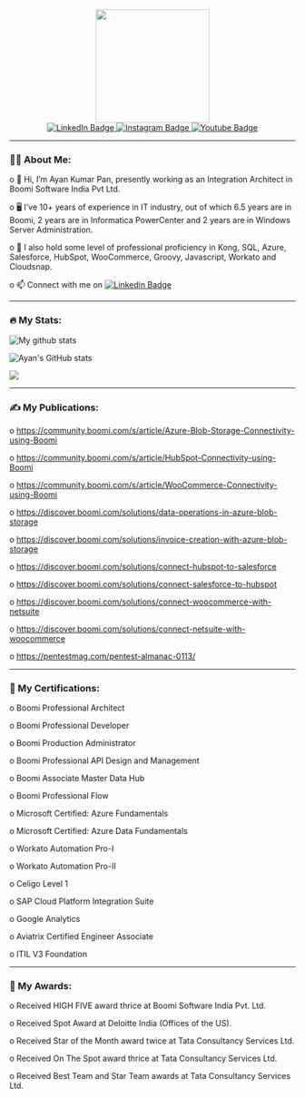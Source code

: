 <div id="header" align="center">
  <img src="https://media.giphy.com/media/RbDKaczqWovIugyJmW/giphy.gif" width="200"/>
  
  <div id="badges">
    <a href="https://www.linkedin.com/in/ayankumarpan/">
    <img src="https://img.shields.io/badge/LinkedIn-blue?style=for-the-badge&logo=linkedin&logoColor=white" alt="LinkedIn Badge"/>
    </a>
    <a href="https://www.instagram.com/ayankumarpan_world/">
    <img src="https://img.shields.io/badge/Instagram-E4405F?style=for-the-badge&logo=instagram&logoColor=white" alt="Instagram Badge"/>
    </a>
    <a href="https://www.youtube.com/channel/UC3YaKty6O_I-JTh3HJsRidg">
    <img src="https://img.shields.io/badge/YouTube-red?style=for-the-badge&logo=youtube&logoColor=white" alt="Youtube Badge"/>
    </a>
  </div>
  
  <img src="https://komarev.com/ghpvc/?username=ayanpan&style=flat-square&color=blue" alt=""/>
</div>

---
### :man_technologist: About Me:
o :wave: Hi, I’m Ayan Kumar Pan, presently working as an Integration Architect in Boomi Software India Pvt Ltd.

o :desktop_computer: I’ve 10+ years of experience in IT industry, out of which 6.5 years are in Boomi, 2 years are in Informatica PowerCenter and 2 years are in          Windows Server Administration.

o :abacus: I also hold some level of professional proficiency in Kong, SQL, Azure, Salesforce, HubSpot, WooCommerce, Groovy, Javascript, Workato and Cloudsnap.

o :mailbox: Connect with me on [![Linkedin Badge](https://img.shields.io/badge/LinkedIn-blue?style=for-the-badge&logo=linkedin&logoColor=white)](https://www.linkedin.com/in/ayankumarpan/)
 
---
### :fire: My Stats:
<img align="center" src="https://github-readme-streak-stats.herokuapp.com?user=ayanpan&theme=nightowl&hide_border=true" alt="My github stats" /> 

![Ayan's GitHub stats](https://github-readme-stats.vercel.app/api?username=ayapan&theme=nightowl&show_icons=true)

<img align="center" src="https://github-readme-stats.vercel.app/api/top-langs/?username=ayanpan&layout=compact&theme=nightowl&hide_border=true" />

---
### :writing_hand: My Publications:
o https://community.boomi.com/s/article/Azure-Blob-Storage-Connectivity-using-Boomi

o https://community.boomi.com/s/article/HubSpot-Connectivity-using-Boomi

o https://community.boomi.com/s/article/WooCommerce-Connectivity-using-Boomi

o https://discover.boomi.com/solutions/data-operations-in-azure-blob-storage

o https://discover.boomi.com/solutions/invoice-creation-with-azure-blob-storage

o https://discover.boomi.com/solutions/connect-hubspot-to-salesforce

o https://discover.boomi.com/solutions/connect-salesforce-to-hubspot

o https://discover.boomi.com/solutions/connect-woocommerce-with-netsuite

o https://discover.boomi.com/solutions/connect-netsuite-with-woocommerce

o https://pentestmag.com/pentest-almanac-0113/

---
### :page_facing_up: My Certifications:
o Boomi Professional Architect 

o Boomi Professional Developer 

o Boomi Production Administrator 

o Boomi Professional API Design and Management 

o Boomi Associate Master Data Hub 

o Boomi Professional Flow

o Microsoft Certified: Azure Fundamentals

o Microsoft Certified: Azure Data Fundamentals

o Workato Automation Pro-I

o Workato Automation Pro-II 

o Celigo Level 1 

o SAP Cloud Platform Integration Suite 

o Google Analytics 

o Aviatrix Certified Engineer Associate 

o ITIL V3 Foundation

---
### :medal_sports: My Awards:
o Received HIGH FIVE award thrice at Boomi Software India Pvt. Ltd.

o Received Spot Award at Deloitte India (Offices of the US). 

o Received Star of the Month award twice at Tata Consultancy Services Ltd.

o Received On The Spot award thrice at Tata Consultancy Services Ltd. 

o Received Best Team and Star Team awards at Tata Consultancy Services Ltd.
